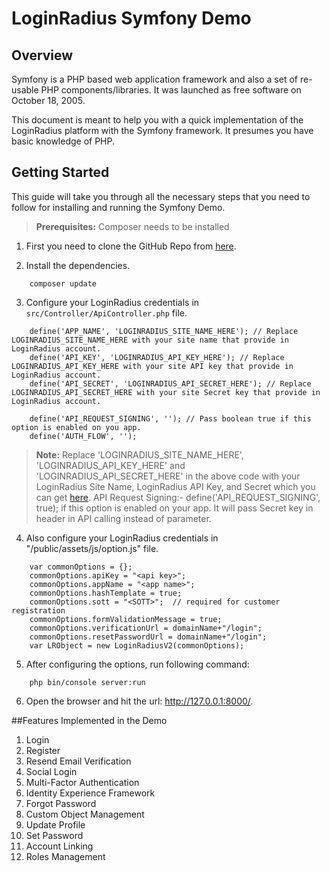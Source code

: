 # LoginRadius Symfony Demo

## Overview
Symfony is a PHP based web application framework and also a set of re-usable PHP components/libraries. It was launched as free software on October 18, 2005.

This document is meant to help you with a quick implementation of the LoginRadius platform with the Symfony framework. It presumes you have basic knowledge of PHP.

## Getting Started
This guide will take you through all the necessary steps that you need to follow for installing and running the Symfony Demo.

> **Prerequisites:** Composer needs to be installed

1. First you need to clone the GitHub Repo from [here](https://github.com/LoginRadius/php-sdk/tree/v2-symfony-demo).

2. Install the dependencies.
```
    composer update
```

3. Configure your LoginRadius credentials in `src/Controller/ApiController.php` file.
  
```
    define('APP_NAME', 'LOGINRADIUS_SITE_NAME_HERE'); // Replace LOGINRADIUS_SITE_NAME_HERE with your site name that provide in LoginRadius account.
	define('API_KEY', 'LOGINRADIUS_API_KEY_HERE'); // Replace LOGINRADIUS_API_KEY_HERE with your site API key that provide in LoginRadius account.
	define('API_SECRET', 'LOGINRADIUS_API_SECRET_HERE'); // Replace LOGINRADIUS_API_SECRET_HERE with your site Secret key that provide in LoginRadius account.
	
	define('API_REQUEST_SIGNING', ''); // Pass boolean true if this option is enabled on you app.
	define('AUTH_FLOW', '');
```
>**Note:** Replace 'LOGINRADIUS_SITE_NAME_HERE', 'LOGINRADIUS_API_KEY_HERE' and 'LOGINRADIUS_API_SECRET_HERE' in the above code with your LoginRadius Site Name, LoginRadius API Key, and Secret which you can get [here](https://www.loginradius.com/docs/api/v2/admin-console/platform-security/api-key-and-secret/).
> API Request Signing:- define('API_REQUEST_SIGNING', true); if this option is enabled on your app. It will pass Secret key in header in API calling instead of parameter.
 
4. Also configure your LoginRadius credentials in "/public/assets/js/option.js" file.
```
    var commonOptions = {};
	commonOptions.apiKey = "<api key>";
	commonOptions.appName = "<app name>";
	commonOptions.hashTemplate = true;
	commonOptions.sott = "<SOTT>";  // required for customer registration
	commonOptions.formValidationMessage = true;
	commonOptions.verificationUrl = domainName+"/login";
	commonOptions.resetPasswordUrl = domainName+"/login";
	var LRObject = new LoginRadiusV2(commonOptions);
```

5. After configuring the options, run following command: 
```     
    php bin/console server:run
```

6. Open the browser and hit the url: http://127.0.0.1:8000/.

##Features Implemented in the Demo


1. Login
2. Register
3. Resend Email Verification
4. Social Login
5. Multi-Factor Authentication
6. Identity Experience Framework
7. Forgot Password
8. Custom Object Management
9. Update Profile
10. Set Password
11. Account Linking
12. Roles Management


